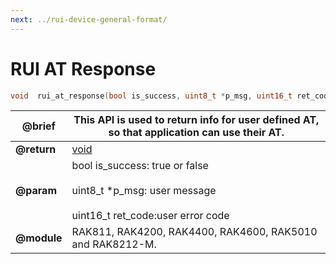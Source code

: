 ```yaml
---
next: ../rui-device-general-format/
---
```


# RUI AT Response

```c
void  rui_at_response(bool is_success, uint8_t *p_msg, uint16_t ret_code);
```

| **@brief**  | This API is used to return info for user defined AT, so that application can use their AT.                     |
| ----------- | -------------------------------------------------------------------------------------------------------------- |
| **@return** | [void](https://doc.rakwireless.com/developer-tools/developer-tools/getting-started#rui_return_status)          |
| **@param**  | bool is_success: true or false<br><br> uint8_t \*p_msg: user message<br><br> uint16_t ret_code:user error code |
| **@module** | RAK811, RAK4200, RAK4400, RAK4600, RAK5010 and RAK8212-M.                                                      |
